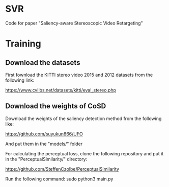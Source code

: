 # SVR

Code for paper "Saliency-aware Stereoscopic Video Retargeting"


# Training

## Download the datasets
First fownload the KITTI stereo video 2015 and 2012 datasets from the following link:

https://www.cvlibs.net/datasets/kitti/eval_stereo.php


## Download the weights of CoSD

Download the weights of the saliency detection method from the following like:

https://github.com/suyukun666/UFO

And put them in the "models/" folder

For calculating the perceptual loss, clone the following repository and put it in the "PerceptualSimilarity/" directory:

https://github.com/SteffenCzolbe/PerceptualSimilarity



Run the following command:
sudo python3 main.py


